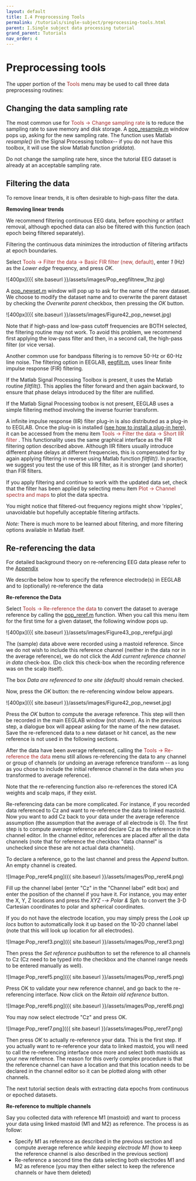 ```yaml
---
layout: default
title: I.4 Preprocessing Tools
permalink: /tutorials/single-subject/preprocessing-tools.html
parent: I.Single subject data processing tutorial
grand_parent: Tutorials
nav_order: 4
---
```


Preprocessing tools
=====================
The upper portion of the <span style="color: brown">Tools</span> menu may be used
to call three data preprocessing routines:

## Changing the data sampling rate

The most common use for <font color=brown>Tools → Change sampling
rate</font> is to reduce the sampling rate to save memory and disk
storage. A [pop_resample.m]() window pops up, asking for the new
sampling rate. The function uses Matlab *resample()* (in the Signal
Processing toolbox-- if you do not have this toolbox, it will use the
slow Matlab function *griddata*).

Do not change the sampling rate here, since
the tutorial EEG dataset is already at an acceptable sampling rate.

## Filtering the data

To remove linear trends, it is often desirable to high-pass filter the
data.

**Removing linear trends**

We recommend filtering continuous EEG data, before epoching or
artifact removal, although epoched data can also be filtered with this
function (each epoch being filtered separately). 

Filtering the
continuous data minimizes the introduction of filtering artifacts at
epoch boundaries.

Select <span style="color: brown">Tools → Filter the data → Basic FIR filter (new, default)</span>, enter *1* (Hz) as the *Lower edge* frequency,
and press *OK*.


![400px]({{ site.baseurl }}/assets/images/Pop_eegfiltnew_1hz.jpg)


A [pop_newset.m]() window will pop up to ask for the name of
the new dataset. We choose to modify the dataset name and to overwrite
the parent dataset by checking the *Overwrite parent* checkbox, then
pressing the *OK* button.


![400px]({{ site.baseurl }}/assets/images/Figure42_pop_newset.jpg)


Note that if high-pass and low-pass cutoff frequencies are BOTH
selected, the filtering routine may not work. To avoid this problem,
we recommend first applying the low-pass filter and then, in a second
call, the high-pass filter (or vice versa).
 
 
Another common use for bandpass filtering is to remove 50-Hz or 60-Hz
line noise. The filtering option in EEGLAB, [eegfilt.m](),
uses linear finite impulse response (FIR) filtering. 

If the Matlab
Signal Processing Toolbox is present, it uses the Matlab routine
*filtfilt()*. This applies the filter forward and then again backward,
to ensure that phase delays introduced by the filter are nullified. 

If the Matlab Signal Processing toobox is not present, EEGLAB uses a
simple filtering method involving the inverse fourrier transform.

A infinite impulse response (IIR) filter plug-in is also distributed
as a plug-in to EEGLAB. Once the plug-in is installed ([see how to
install a plug-in
here](https://sccn.ucsd.edu/wiki/EEGLAB_Extensions#)), it can be
accessed from the menu item <span style="color: brown">Tools → Filter the data → Short IIR filter </span>. This functionality uses the same
graphical interface as the FIR filtering option described above.
Although IIR filters usually introduce different phase delays at
different frequencies, this is compensated for by again applying
filtering in reverse using Matlab function *filtfilt()*. In practice,
we suggest you test the use of this IIR filter, as it is stronger (and
shorter) than FIR filters.

If you apply filtering and continue to work with the updated data set,
check that the filter has been applied by selecting menu item
<span style="color: brown">Plot → Channel spectra and maps</span> to plot the
data spectra. 

You might notice that filtered-out frequency regions
might show 'ripples', unavoidable but hopefully acceptable filtering
artifacts. 

*Note:* There is much more to be learned about filtering,
and more filtering options available in Matlab itself.

## Re-referencing the data

For detailed background theory on re-referencing EEG data please refer to the [Appendix](/tutorials/IV.Appendix/rereferencing_background.html)

We describe below how to specify the reference electrode(s) in EEGLAB
and to (optionally) re-reference the data

**Re-reference the Data**

Select <span style="color: brown">Tools → Re-reference the data</span> to
convert the dataset to average reference by calling the [pop_reref.m]() function. When you call this menu item for the
first time for a given dataset, the following window pops up.


![400px]({{ site.baseurl }}/assets/images/Figure43_pop_rerefgui.jpg)


The (sample) data above were recorded using a mastoid reference. Since
we do not wish to include this reference channel (neither in the data
nor in the average reference), we do not click the *Add current
reference channel in data* check-box. (Do click this check-box when
the recording reference was on the scalp itself). 

The box *Data are
referenced to one site (default)* should remain checked.

Now, press the *OK* button: the re-referencing window below appears.


![400px]({{ site.baseurl }}/assets/images/Figure42_pop_newset.jpg)


Press the *OK* button to compute the average reference. This step will
then be recorded in the main EEGLAB window (not shown). As in the
previous step, a dialogue box will appear asking for the name of the
new dataset. Save the re-referenced data to a new dataset or hit
cancel, as the new reference is not used in the following sections.

After the data have been average referenced, calling the
<span style="color: brown">Tools → Re-reference the data</span> menu still
allows re-referencing the data to any channel or group of channels (or
undoing an average reference transform -- as long as you chose to
include the initial reference channel in the data when you transformed
to average reference).

Note that the re-referencing function also re-references the stored
ICA weights and scalp maps, if they exist.

Re-referencing data can be more complicated. For instance, if you
recorded data referenced to Cz and want to re-reference the data to
linked mastoid. Now you want to add Cz back to your data under the
average reference assumption (the assumption that the average of all
electrode is 0). The first step is to compute average reference and
declare Cz as the reference in the channel editor. In the channel
editor, references are placed after all the data channels (note that
for reference the checkbox "data channel" is unchecked since these are
not actual data channels).
 
To declare a reference, go to the last
channel and press the *Append* button. An empty channel is created.



![Image:Pop_reref4.png]({{ site.baseurl }}/assets/images/Pop_reref4.png)



Fill up the channel label (enter "Cz" in the "Channel label" edit box)
and enter the position of the channel if you have it. For instance,
you may enter the X, Y, Z locations and press the *XYZ -→ Polar &
Sph.* to convert the 3-D Cartesian coordinates to polar and spherical
coordinates. 

If you do not have the electrode location, you may simply
press the *Look up locs* button to automatically look it up based on
the 10-20 channel label (note that this will look up location for all
electrodes).



![Image:Pop_reref3.png]({{ site.baseurl }}/assets/images/Pop_reref3.png)



Then press the *Set reference* pushbutton to set the reference to all
channels to Cz (Cz need to be typed into the checkbox and the channel
range needs to be entered manually as well).



![Image:Pop_reref5.png]({{ site.baseurl }}/assets/images/Pop_reref5.png)



Press OK to validate your new reference channel, and go back to the
re-referencing interface. Now click on the *Retain old reference*
button.



![Image:Pop_reref6.png]({{ site.baseurl }}/assets/images/Pop_reref6.png)


You may now select electrode "Cz" and press OK.



![Image:Pop_reref7.png]({{ site.baseurl }}/assets/images/Pop_reref7.png)



Then press *OK* to actually re-reference your data. This is the first
step. If you actually want to re-reference your data to linked
mastoid, you will need to call the re-referencing interface once more
and select both mastoids as your new reference.
The reason for this overly complex procedure is that the reference
channel can have a location and that this location needs to be
declared in the channel editor so it can be plotted along with other
channels.

The next tutorial section deals with extracting data epochs from
continuous or epoched datasets.

**Re-reference to multiple channels**

Say you collected data with reference M1 (mastoid) and want to process
your data using linked mastoid (M1 and M2) as reference. The process is
as follow:

-   Specify M1 as reference as described in the previous section and
    compute average reference *while keeping electrode M1* (how to
    keep the reference channel is also described in the previous
    section)
-   Re-reference a second time the data selecting both electrodes M1 and
    M2 as reference (you may then either select to keep the reference
    channels or have them deleted)
